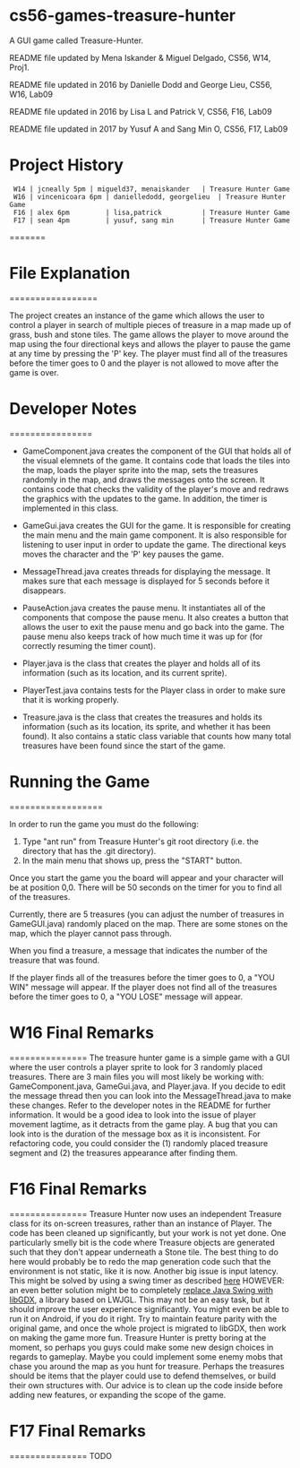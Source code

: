 cs56-games-treasure-hunter
==========================
A GUI game called Treasure-Hunter.

README file updated by Mena Iskander & Miguel Delgado, CS56, W14, Proj1.

README file updated in 2016 by Danielle Dodd and George Lieu, CS56, W16, Lab09

README file updated in 2016 by Lisa L and Patrick V, CS56, F16, Lab09

README file updated in 2017 by Yusuf A and Sang Min O, CS56, F17, Lab09

Project History
===============
```
 W14 | jcneally 5pm	| migueld37, menaiskander	| Treasure Hunter Game
 W16 | vincenicoara 6pm | danielledodd, georgelieu	| Treasure Hunter Game
 F16 | alex 6pm     	| lisa,patrick			| Treasure Hunter Game
 F17 | sean 4pm	    	| yusuf, sang min		| Treasure Hunter Game
```

=======
# File Explanation
=================

The project creates an instance of the game which allows the user to control a player in search of multiple pieces of treasure in a map made up of grass, bush and stone tiles. The game allows the player to move around the map using the four directional keys and allows the player to pause the game at any time by pressing the 'P' key. The player must find all of the treasures before the timer goes to 0 and the player is not allowed to move after the game is over.

# Developer Notes
================

* GameComponent.java creates the component of the GUI that holds all of the visual elemnets of the game. It contains code that loads the tiles into the map, loads the player sprite into the map, sets the treasures randomly in the map, and draws the messages onto the screen. It contains code that checks the validity of the player's move and redraws the graphics with the updates to the game. In addition, the timer is implemented in this class.

* GameGui.java creates the GUI for the game. It is responsible for creating the main menu and the main game component. It is also responsible for listening to user input in order to update the game. The directional keys moves the character and the 'P' key pauses the game. 

* MessageThread.java creates threads for displaying the message. It makes sure that each message is displayed for 5 seconds before it disappears.

* PauseAction.java creates the pause menu. It instantiates all of the components that compose the pause menu. It also creates a button that allows the user to exit the pause menu and go back into the game. The pause menu also keeps track of how much time it was up for (for correctly resuming the timer count). 

* Player.java is the class that creates the player and holds all of its information (such as its location, and its current sprite). 

* PlayerTest.java contains tests for the Player class in order to make sure that it is working properly. 

* Treasure.java is the class that creates the treasures and holds its information (such as its location, its sprite, and whether it has been found). It also contains a static class variable that counts how many total treasures have been found since the start of the game.

# Running the Game 
==================

In order to run the game you must do the following:
1. Type "ant run" from Treasure Hunter's git root directory (i.e. the directory that has the .git directory).
2. In the main menu that shows up, press the "START" button.

Once you start the game you the board will appear and your character will be at position 0,0. There will be 50 seconds on the timer for you to find all of the treasures.

Currently, there are 5 treasures (you can adjust the number of treasures in GameGUI.java) randomly placed on the map. There are some stones on the map, which the player cannot pass through.

When you find a treasure, a message that indicates the number of the treasure that was found. 

If the player finds all of the treasures before the timer goes to 0, a "YOU WIN" message will appear. If the player does not find all of the treasures before the timer goes to 0, a "YOU LOSE" message will appear.

# W16 Final Remarks
===============
The treasure hunter game is a simple game with a GUI where the user controls a player sprite to look for 3 randomly placed treasures. There are 3 main files you will most likely be working with: GameComponent.java, GameGui.java, and Player.java. If you decide to edit the message thread then you can look into the MessageThread.java to make these changes. Refer to the developer notes in the README for further information. It would be a good idea to look into the issue of player movement lagtime, as it detracts from the game play. A bug that you can look into is the duration of the message box as it is inconsistent. For refactoring code, you could consider the (1) randomly placed treasure segment and (2) the treasures appearance after finding them. 

# F16 Final Remarks
===============
Treasure Hunter now uses an independent Treasure class for its on-screen treasures, rather than an instance of Player. The code has been cleaned up significantly, but your work is not yet done. One particularly smelly bit is the code where Treasure objects are generated such that they don't appear underneath a Stone tile. The best thing to do here would probably be to redo the map generation code such that the environment is not static, like it is now. Another big issue is input latency. This might be solved by using a swing timer as described [here](http://stackoverflow.com/questions/22730715/java-keyboard-input-game-development)
HOWEVER: an even better solution might be to completely [replace Java Swing with libGDX](https://libgdx.badlogicgames.com/), a library based on LWJGL. This may not be an easy task, but it should improve the user experience significantly. You might even be able to run it on Android, if you do it right. Try to maintain feature parity with the original game, and once the whole project is migrated to libGDX, then work on making the game more fun. Treasure Hunter is pretty boring at the moment, so perhaps you guys could make some new design choices in regards to gameplay. Maybe you could implement some enemy mobs that chase you around the map as you hunt for treasure. Perhaps the treasures should be items that the player could use to defend themselves, or build their own structures with. Our advice is to clean up the code inside before adding new features, or expanding the scope of the game.

# F17 Final Remarks
===============
TODO
